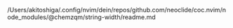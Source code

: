 /Users/akitoshiga/.config/nvim/dein/repos/github.com/neoclide/coc.nvim/node_modules/@chemzqm/string-width/readme.md